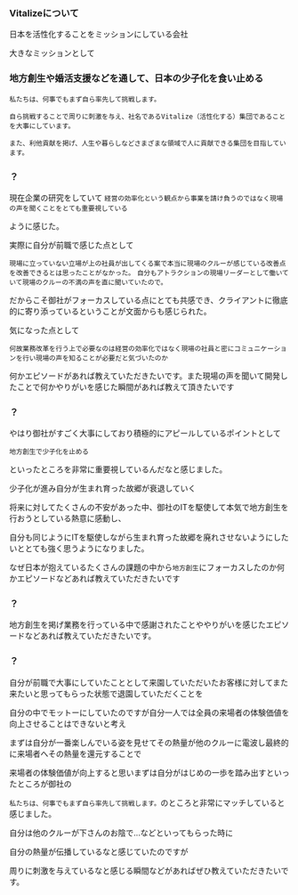 ### Vitalizeについて

日本を活性化することをミッションにしている会社

大きなミッションとして

### 地方創生や婚活支援などを通して、日本の少子化を食い止める

```
私たちは、何事でもまず自ら率先して挑戦します。

自ら挑戦することで周りに刺激を与え、社名であるVitalize（活性化する）集団であることを大事にしています。

また、利他貢献を掲げ、人生や暮らしなどさまざまな領域で人に貢献できる集団を目指しています。
```

### ？
現在企業の研究をしていて
`経営の効率化という観点から事業を請け負うのではなく現場の声を聞くことをとても重要視している`

ように感じた。

実際に自分が前職で感じた点として

`現場に立っていない立場が上の社員が出してくる案で本当に現場のクルーが感じている改善点を改善できるとは思ったことがなかった。`
`自分もアトラクションの現場リーダーとして働いていて現場のクルーの不満の声を直に聞いていたので。`

だからこそ御社がフォーカスしている点にとても共感でき、クライアントに徹底的に寄り添っているということが文面からも感じられた。

気になった点として

`何故業務改革を行う上で必要なのは経営の効率化ではなく現場の社員と密にコミュニケーションを行い現場の声を知ることが必要だと気づいたのか`

何かエピソードがあれば教えていただきたいです。また現場の声を聞いて開発したことで何かやりがいを感じた瞬間があれば教えて頂きたいです



### ？

やはり御社がすごく大事にしており積極的にアピールしているポイントとして

`地方創生で少子化を止める`

といったところを非常に重要視しているんだなと感じました。

少子化が進み自分が生まれ育った故郷が衰退していく

将来に対してたくさんの不安があった中、御社のITを駆使して本気で地方創生を行おうとしている熱意に感動し、

自分も同じようにITを駆使しながら生まれ育った故郷を廃れさせないようにしたいととても強く思うようになりました。

なぜ日本が抱えているたくさんの課題の中から`地方創生`にフォーカスしたのか何かエピソードなどあれば教えていただきたいです

### ？

地方創生を掲げ業務を行っている中で感謝されたことややりがいを感じたエピソードなどあれば教えていただきたいです。


### ？
自分が前職で大事にしていたこととして来園していただいたお客様に対してまた来たいと思ってもらった状態で退園していただくことを

自分の中でモットーにしていたのですが自分一人では全員の来場者の体験価値を向上させることはできないと考え

まずは自分が一番楽しんでいる姿を見せてその熱量が他のクルーに電波し最終的に来場者へその熱量を還元することで

来場者の体験価値が向上すると思いまずは自分がはじめの一歩を踏み出すといったところが御社の

 `私たちは、何事でもまず自ら率先して挑戦します。`のところと非常にマッチしていると感じました。

 自分は他のクルーが下さんのお陰で...などといってもらった時に

 自分の熱量が伝播しているなと感じていたのですが

周りに刺激を与えているなと感じる瞬間などがあればぜひ教えていただきたいです。
